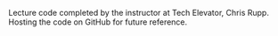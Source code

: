 Lecture code completed by the instructor at Tech Elevator, Chris Rupp. Hosting the code on GitHub for future reference.
